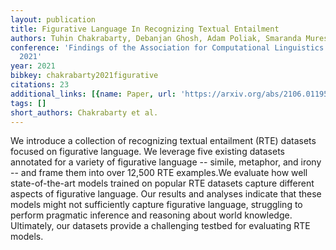 ```yaml
---
layout: publication
title: Figurative Language In Recognizing Textual Entailment
authors: Tuhin Chakrabarty, Debanjan Ghosh, Adam Poliak, Smaranda Muresan
conference: 'Findings of the Association for Computational Linguistics: ACL-IJCNLP
  2021'
year: 2021
bibkey: chakrabarty2021figurative
citations: 23
additional_links: [{name: Paper, url: 'https://arxiv.org/abs/2106.01195'}]
tags: []
short_authors: Chakrabarty et al.
---
```

We introduce a collection of recognizing textual entailment (RTE) datasets
focused on figurative language. We leverage five existing datasets annotated
for a variety of figurative language -- simile, metaphor, and irony -- and
frame them into over 12,500 RTE examples.We evaluate how well state-of-the-art
models trained on popular RTE datasets capture different aspects of figurative
language. Our results and analyses indicate that these models might not
sufficiently capture figurative language, struggling to perform pragmatic
inference and reasoning about world knowledge. Ultimately, our datasets provide
a challenging testbed for evaluating RTE models.